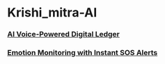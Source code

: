 # Krishi_mitra-AI
### [AI Voice‑Powered Digital Ledger](https://github.com/Adity1620/Voice-Powered-Digital-Ledger/tree/main)
### [Emotion Monitoring with Instant SOS Alerts](https://github.com/Adity1620/Emotion-Detection-SOS-Allert/tree/main)
